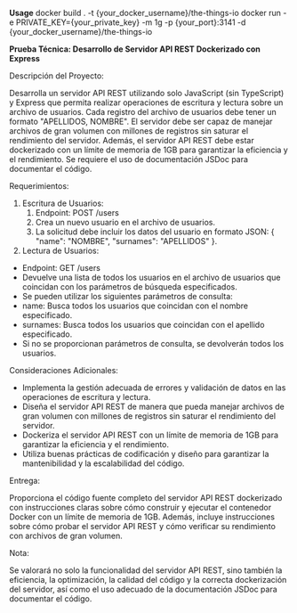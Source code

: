 **Usage**
docker build . -t {your_docker_username}/the-things-io
docker run -e PRIVATE_KEY={your_private_key} -m 1g -p {your_port}:3141 -d {your_docker_username}/the-things-io

**Prueba Técnica: Desarrollo de Servidor API REST Dockerizado con Express**

Descripción del Proyecto:

Desarrolla un servidor API REST utilizando solo JavaScript (sin TypeScript) y Express que permita realizar operaciones de escritura y lectura sobre un archivo de usuarios. Cada registro del archivo de usuarios debe tener un formato "APELLIDOS, NOMBRE". El servidor debe ser capaz de manejar archivos de gran volumen con millones de registros sin saturar el rendimiento del servidor. Además, el servidor API REST debe estar dockerizado con un límite de memoria de 1GB para garantizar la eficiencia y el rendimiento. Se requiere el uso de documentación JSDoc para documentar el código.

Requerimientos:

1. Escritura de Usuarios:
   1. Endpoint: POST /users
   1. Crea un nuevo usuario en el archivo de usuarios.
   1. La solicitud debe incluir los datos del usuario en formato JSON: { "name": "NOMBRE", "surnames": "APELLIDOS" }.
1. Lectura de Usuarios:
- Endpoint: GET /users
- Devuelve una lista de todos los usuarios en el archivo de usuarios que coincidan con los parámetros de búsqueda especificados.
- Se pueden utilizar los siguientes parámetros de consulta:
- name: Busca todos los usuarios que coincidan con el nombre especificado.
- surnames: Busca todos los usuarios que coincidan con el apellido especificado.
- Si no se proporcionan parámetros de consulta, se devolverán todos los usuarios.

Consideraciones Adicionales:

- Implementa la gestión adecuada de errores y validación de datos en las operaciones de escritura y lectura.
- Diseña el servidor API REST de manera que pueda manejar archivos de gran volumen con millones de registros sin saturar el rendimiento del servidor.
- Dockeriza el servidor API REST con un límite de memoria de 1GB para garantizar la eficiencia y el rendimiento.
- Utiliza buenas prácticas de codificación y diseño para garantizar la mantenibilidad y la escalabilidad del código.

Entrega:

Proporciona el código fuente completo del servidor API REST dockerizado con instrucciones claras sobre cómo construir y ejecutar el contenedor Docker con un límite de memoria de 1GB. Además, incluye instrucciones sobre cómo probar el servidor API REST y cómo verificar su rendimiento con archivos de gran volumen.

Nota:

Se valorará no solo la funcionalidad del servidor API REST, sino también la eficiencia, la optimización, la calidad del código y la correcta dockerización del servidor, así como el uso adecuado de la documentación JSDoc para documentar el código.
